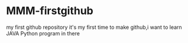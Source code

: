 # MMM-firstgithub
my first github repository
it's my first time to make github,i want to learn JAVA Python program in there
